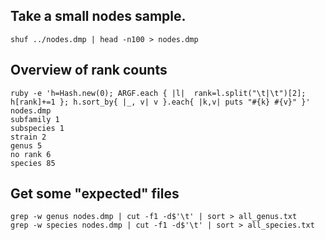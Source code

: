 ## Take a small nodes sample.

```
shuf ../nodes.dmp | head -n100 > nodes.dmp

```

## Overview of rank counts

```
ruby -e 'h=Hash.new(0); ARGF.each { |l|  rank=l.split("\t|\t")[2]; h[rank]+=1 }; h.sort_by{ |_, v| v }.each{ |k,v| puts "#{k} #{v}" }' nodes.dmp
subfamily 1
subspecies 1
strain 2
genus 5
no rank 6
species 85
```

## Get some "expected" files

```
grep -w genus nodes.dmp | cut -f1 -d$'\t' | sort > all_genus.txt
grep -w species nodes.dmp | cut -f1 -d$'\t' | sort > all_species.txt
```
